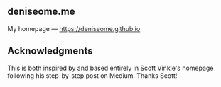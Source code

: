 deniseome.me
---
My homepage — https://deniseome.github.io 

Acknowledgments
---
This is both inspired by and based entirely in Scott Vinkle's homepage following his step-by-step post on Medium. Thanks Scott!
